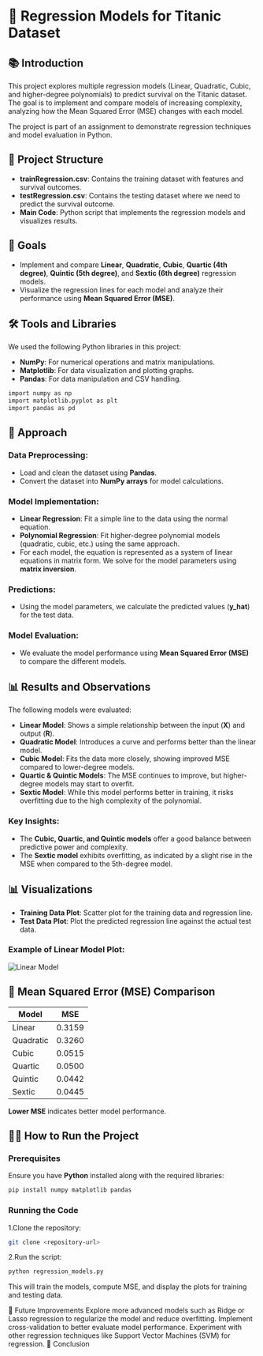 # 🎯 **Regression Models for Titanic Dataset**

## 📚 **Introduction**
This project explores multiple regression models (Linear, Quadratic, Cubic, and higher-degree polynomials) to predict survival on the Titanic dataset. The goal is to implement and compare models of increasing complexity, analyzing how the Mean Squared Error (MSE) changes with each model.

The project is part of an assignment to demonstrate regression techniques and model evaluation in Python.

## 📂 **Project Structure**
- **trainRegression.csv**: Contains the training dataset with features and survival outcomes.
- **testRegression.csv**: Contains the testing dataset where we need to predict the survival outcome.
- **Main Code**: Python script that implements the regression models and visualizes results.

## 🚀 **Goals**
- Implement and compare **Linear**, **Quadratic**, **Cubic**, **Quartic (4th degree)**, **Quintic (5th degree)**, and **Sextic (6th degree)** regression models.
- Visualize the regression lines for each model and analyze their performance using **Mean Squared Error (MSE)**.

## 🛠️ **Tools and Libraries**
We used the following Python libraries in this project:
- **NumPy**: For numerical operations and matrix manipulations.
- **Matplotlib**: For data visualization and plotting graphs.
- **Pandas**: For data manipulation and CSV handling.

```bash
import numpy as np
import matplotlib.pyplot as plt
import pandas as pd
```

## 🚀 **Approach**

### **Data Preprocessing**:
- Load and clean the dataset using **Pandas**.
- Convert the dataset into **NumPy arrays** for model calculations.

### **Model Implementation**:
- **Linear Regression**: Fit a simple line to the data using the normal equation.
- **Polynomial Regression**: Fit higher-degree polynomial models (quadratic, cubic, etc.) using the same approach.
- For each model, the equation is represented as a system of linear equations in matrix form. We solve for the model parameters using **matrix inversion**.

### **Predictions**:
- Using the model parameters, we calculate the predicted values (**y_hat**) for the test data.

### **Model Evaluation**:
- We evaluate the model performance using **Mean Squared Error (MSE)** to compare the different models.

## 📊 **Results and Observations**
The following models were evaluated:
- **Linear Model**: Shows a simple relationship between the input (**X**) and output (**R**).
- **Quadratic Model**: Introduces a curve and performs better than the linear model.
- **Cubic Model**: Fits the data more closely, showing improved MSE compared to lower-degree models.
- **Quartic & Quintic Models**: The MSE continues to improve, but higher-degree models may start to overfit.
- **Sextic Model**: While this model performs better in training, it risks overfitting due to the high complexity of the polynomial.

### **Key Insights**:
- The **Cubic, Quartic, and Quintic models** offer a good balance between predictive power and complexity.
- The **Sextic model** exhibits overfitting, as indicated by a slight rise in the MSE when compared to the 5th-degree model.

## 📊 **Visualizations**
- **Training Data Plot**: Scatter plot for the training data and regression line.
- **Test Data Plot**: Plot the predicted regression line against the actual test data.

### **Example of Linear Model Plot:**
![Linear Model](images/linear_model.png)

## 📑 **Mean Squared Error (MSE) Comparison**

| Model            | MSE             |
|------------------|-----------------|
| Linear           | 0.3159          |
| Quadratic        | 0.3260          |
| Cubic            | 0.0515          |
| Quartic          | 0.0500          |
| Quintic          | 0.0442          |
| Sextic           | 0.0445          |

**Lower MSE** indicates better model performance.

## 🧑‍💻 **How to Run the Project**

### **Prerequisites**
Ensure you have **Python** installed along with the required libraries:

```bash
pip install numpy matplotlib pandas
```

### Running the Code
 1.Clone the repository:
```bash
git clone <repository-url>
```

 2.Run the script:
```bash
python regression_models.py
```

This will train the models, compute MSE, and display the plots for training and testing data.

🚧 Future Improvements
Explore more advanced models such as Ridge or Lasso regression to regularize the model and reduce overfitting.
Implement cross-validation to better evaluate model performance.
Experiment with other regression techniques like Support Vector Machines (SVM) for regression.
💬 Conclusion
